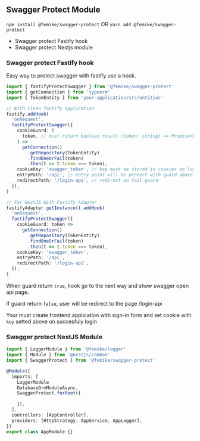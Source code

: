 ## Swagger Protect Module


`npm install @femike/swagger-protect`
OR
`yarn add @femike/swagger-protect`


- Swagger protect Fastify hook
- Swagger protect Nestjs module

### Swagger protect Fastify hook

Easy way to protect swagger with fastify use a hook.

```typescript
import { fastifyProtectSwagger } from '@femike/swagger-protect'
import { getConnection } from 'typeorm'
import { TokenEntity } from 'your-application/src/entities'

// With clean fastify application
fastify.addHook(
  'onRequest',
  fastifyProtectSwagger({
    cookieGuard: (
      token, // must return boolean result (token: string) => Promise<boolean> for example typeorm find token on fail return false
    ) =>
      getConnection()
        .getRepository(TokenEntity)
        .findOneOrFail(token)
        .then(t => t.token === token),
    cookieKey: 'swagger_token', // key must be stored in cookies on login
    entryPath: '/api', // entry point will be protect with guard above
    redirectPath: '/login-api', // redirect on fail guard
  }),
)

// For NestJS With Fastify Adapter
fastifyAdapter.getInstance().addHook(
  'onRequest',
  fastifyProtectSwagger({
    cookieGuard: token =>
      getConnection()
        .getRepository(TokenEntity)
        .findOneOrFail(token)
        .then(t => t.token === token),
    cookieKey: 'swagger_token',
    entryPath: '/api',
    redirectPath: '/login-api',
  }),
)
```

When guard return `true`, hook go to the next way and show swagger open api page.

If guard return `false`, user will be redirect to the page /login-api

Your must create frontend application with sign-in form and set cookie with `key` setted above on succesfuly login

### Swagger protect NestJS Module

```typescript
import { LoggerModule } from '@femike/logger'
import { Module } from '@nestjs/common'
import { SwaggerProtect } from '@femike/swagger-protect'

@Module({
  imports: [
    LoggerModule
    DatabaseOrmModuleAsync,
    SwaggerProtect.forRoot({

    }),
  ],
  controllers: [AppController],
  providers: [HttpStrategy, AppService, AppLogger],
})
export class AppModule {}

```
